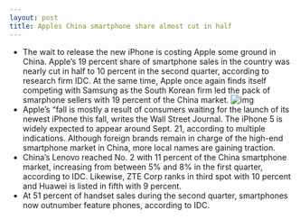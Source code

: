 ```yaml
---
layout: post
title: Apples China smartphone share almost cut in half
---
```

* The wait to release the new iPhone is costing Apple some ground in China. Apple’s 19 percent share of smartphone sales in the country was nearly cut in half to 10 percent in the second quarter, according to research firm IDC. At the same time, Apple once again finds itself competing with Samsung as the South Korean firm led the pack of smarphone sellers with 19 percent of the China market.
![img](http://media.idownloadblog.com/wp-content/uploads/2012/01/iPhone-4-China.jpg)
* Apple’s “fall is mostly a result of consumers waiting for the launch of its newest iPhone this fall, writes the Wall Street Journal. The iPhone 5 is widely expected to appear around Sept. 21, according to multiple indications. Although foreign brands remain in charge of the high-end smartphone market in China, more local names are gaining traction.
* China’s Lenovo reached No. 2 with 11 percent of the China smartphone market, increasing from between 5% and 8% in the first quarter, according to IDC. Likewise, ZTE Corp ranks in third spot with 10 percent and Huawei is listed in fifth with 9 percent.
* At 51 percent of handset sales during the second quarter, smartphones now outnumber feature phones, according to IDC.


